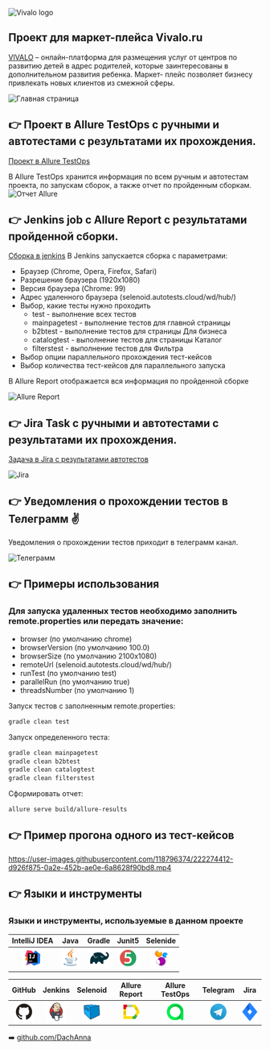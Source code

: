 ![Vivalo logo](https://user-images.githubusercontent.com/118796374/222272725-b8a13150-3752-4c81-b5c7-5151429e2572.png)

## Проект для маркет-плейса Vivalo.ru

[VlVALO](https://vivalo.ru/) –  онлайн-платформа для размещения услуг от центров по развитию детей в адрес родителей, которые заинтересованы в дополнительном развития ребенка. Маркет- плейс позволяет бизнесу привлекать новых клиентов из смежной сферы.

![Главная страница](https://user-images.githubusercontent.com/118796374/222267483-ffab1ad2-4cec-4db3-80eb-66772f12e85d.png)

## :point_right: Проект в Allure TestOps с ручными и автотестами с результатами их прохождения.
<a target="_blank" href="https://allure.autotests.cloud/project/1934/">Проект в Allure TestOps</a>

В Allure TestOps хранится информация по всем ручным и автотестам проекта, по запускам сборок, а также отчет по пройденным сборкам.
![Отчет Allure](https://user-images.githubusercontent.com/118796374/222268191-c619f172-c62f-4252-a0a8-a129043ea13b.png)


## :point_right:  Jenkins job c Allure Report с результатами пройденной сборки.
<a target="_blank" href="https://jenkins.autotests.cloud/job/08-sub_ekt-lesson13/">Сборка в jenkins</a>
В Jenkins запускается сборка с параметрами:
* Браузер (Chrome, Opera, Firefox, Safari)
* Разрешение браузера (1920x1080)
* Версия браузера (Chrome: 99)
* Адрес удаленного браузера (selenoid.autotests.cloud/wd/hub/)
* Выбор, какие тесты нужно проходить
    * test - выполнение всех тестов
    * mainpagetest - выполнение тестов для главной страницы
    * b2btest - выполнение тестов для страницы Для бизнеса
    * catalogtest - выполнение тестов для страницы Каталог
    * filterstest - выполнение тестов для Фильтра
* Выбор опции параллельного прохождения тест-кейсов
* Выбор количества тест-кейсов для параллельного запуска

В Allure Report отображается вся информация по пройденной сборке

![Allure Report](https://user-images.githubusercontent.com/118796374/222269137-fdaf7582-5e68-461b-a04d-6f6c3f98ba76.png)


## :point_right:  Jira Task с ручными и автотестами с результатами их прохождения.
<a target="_blank" href="https://jira.autotests.cloud/browse/HOMEWORK-558">Задача в Jira c результатами автотестов</a>

![Jira](https://user-images.githubusercontent.com/118796374/222269318-d9cb68e8-627e-471e-abdc-7e4c5ae931ac.png)


## :point_right: Уведомления о прохождении тестов в Телеграмм :v:
Уведомления о прохождении тестов приходит в телеграмм канал.

![Телеграмм](https://user-images.githubusercontent.com/118796374/222269476-9e647423-8549-4592-9dfd-6078b556bf2a.png)


## :point_right: Примеры использования

### Для запуска удаленных тестов необходимо заполнить remote.properties или передать значение:

* browser (по умолчанию chrome)
* browserVersion (по умолчанию 100.0)
* browserSize (по умолчанию 2100x1080)
* remoteUrl (selenoid.autotests.cloud/wd/hub/)
* runTest (по умолчанию test)
* parallelRun (по умолчанию true)
* threadsNumber (по умолчанию 1)

Запуск тестов с заполненным remote.properties:
```bash
gradle clean test
```
Запуск определенного теста:
```bash
gradle clean mainpagetest
gradle clean b2btest
gradle clean catalogtest
gradle clean filterstest
```
Сформировать отчет:
```bash
allure serve build/allure-results
```

## :point_right: Пример прогона одного из тест-кейсов

https://user-images.githubusercontent.com/118796374/222274412-d926f875-0a2e-452b-ae0e-6a8628f90bd8.mp4


## :point_right: Языки и инструменты
<h3 align="left">Языки и инструменты, используемые в данном проекте </h3>

| IntelliJ IDEA | Java | Gradle | Junit5 | Selenide |
|:------:|:----:|:----:|:------:|:------:|
| <img src="https://github.com/Roman-1990/bip-test/blob/master/img/logo/Intelij_IDEA.png" width="40" height="40"> | <img src="https://github.com/Roman-1990/bip-test/blob/master/img/logo/Java.png" width="40" height="40"> | <img src="https://github.com/Roman-1990/bip-test/blob/master/img/logo/Gradle.png" width="40" height="40"> | <img src="https://github.com/Roman-1990/bip-test/blob/master/img/logo/JUnit5.png" width="40" height="40"> | <img src="https://github.com/Roman-1990/bip-test/blob/master/img/logo/Selenide.png" width="40" height="40"> |

| GitHub | Jenkins | Selenoid | Allure Report | Allure TestOps | Telegram | Jira |
|:------:|:----:|:----:|:------:|:------:|:--------:|:------:|
| <img src="https://github.com/Roman-1990/bip-test/blob/master/img/logo/Github.png" width="40" height="40"> | <img src="https://github.com/Roman-1990/bip-test/blob/master/img/logo/Jenkins.png" width="40" height="40"> | <img src="https://github.com/Roman-1990/bip-test/blob/master/img/logo/Selenoid.png" width="40" height="40"> | <img src="https://github.com/Roman-1990/bip-test/blob/master/img/logo/Allure_Report.png" width="40" height="40"> | <img src="https://github.com/Roman-1990/bip-test/blob/master/img/logo/AllureTestOps.png" width="40" height="40"> | <img src="https://github.com/Roman-1990/bip-test/blob/master/img/logo/Telegram.png" width="40" height="40"> | <img src="https://github.com/Roman-1990/bip-test/blob/master/img/logo/Jira.png" width="40" height="40"> |

:arrow_right: <a target="_blank" href="https://github.com/DachAnna">github.com/DachAnna</a><br/>

